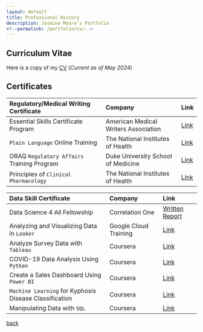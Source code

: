 ```yaml
---
layout: default
title: Professional History
description: Jasmine Moore's Portfolio
<!--permalink: /portfolio/cv/-->
---
```


## Curriculum Vitae
Here is a copy of my [CV](url) (_Current as of May 2024_)

## Certificates

| Regulatory/Medical Writing Certificate | Company | Link |
|:-------|:--------|:-----|
| Essential Skills Certificate Program | American Medical Writers Association | [Link]() |
| `Plain Language` Online Training | The National Institutes of Health | [Link]() |
| ORAQ `Regulatory Affairs` Training Program | Duke University School of Medicine | [Link]() |
| Principles of `Clinical Pharmacology` | The National Institutes of Health | [Link]() |

| Data Skill Certificate | Company | Link |
|:-------|:--------|:-----|
| Data Science 4 All Fellowship | Correlation One | [Written Report](https://acrobat.adobe.com/link/review?uri=urn:aaid:scds:US:bbc3e7a2-3153-31e0-aa51-414ec5bf3fc1)|
| Analyzing and Visualizing Data in `Looker` | Google Cloud Training | [Link]()
| Analyze Survey Data with `Tableau` | Coursera | [Link]()
| COVID-19 Data Analysis Using `Python` | Coursera | [Link]() 
| Create a Sales Dashboard Using `Power BI` | Coursera | [Link]()  
| `Machine Learning` for Kyphosis Disease Classification | Coursera | [Link]() 
| Manipulating Data with `SQL` | Coursera | [Link]() 

[back](./)
